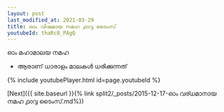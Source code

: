 ```yaml
---
layout: post
last_modified_at: 2021-03-29
title: ഓം വിഷമായ നമഹ ൧൦൮ ടൈംസ്
youtubeId: thaRc8_PAgQ
---
```

 
 
 ഓം മഹാമാലയ നമഹ 
 
 -  ആരാണ് ധാരാളം മാലകൾ ധരിക്കുന്നത് 
 
  
 
  
 
 
 
 
 
 


{% include youtubePlayer.html id=page.youtubeId %}
 
[Next]({{ site.baseurl }}{% link  split2/_posts/2015-12-17-ഓം വര്ധമാനായ നമഹ ൧൦൮ ടൈംസ്.md%})
 
